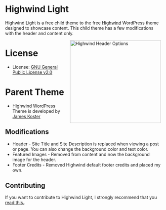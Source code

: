 # Highwind Light

Highwind Light is a free child theme to the free [Highwind](https://github.com/jameskoster/highwind) WordPress theme designed to showcase content. This child theme has a few modifications with the header and content only.

<img align="right" height="268" width="294" src="https://github.com/seb86/highwind-light/highwind-meta-box.png" alt="Highwind Header Options">

# License

* License: [GNU General Public License v2.0](http://www.gnu.org/licenses/gpl-2.0.html)

# Parent Theme

* Highwind WordPress Theme is developed by [James Koster](http://jameskoster.co.uk/highwind/)

## Modifications
* Header - Site Title and Site Description is replaced when viewing a post or page. You can also change the background color and text color.
* Featured Images - Removed from content and now the background image for the header.
* Footer Credits - Removed Highwind default footer credits and placed my own.

## Contributing
If you want to contribute to Highwind Light, I strongly recommend that you [read this.](https://github.com/seb86/highwind-light/blob/master/CONTRIBUTING.md).
